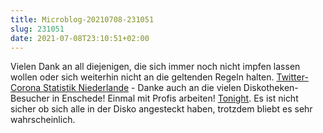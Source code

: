 ```yaml
---
title: Microblog-20210708-231051
slug: 231051
date: 2021-07-08T23:10:51+02:00
---
```


Vielen Dank an all diejenigen, die sich immer noch nicht impfen lassen wollen oder sich weiterhin nicht an die geltenden Regeln halten. [Twitter-Corona Statistik Niederlande](https://twitter.com/cblte/status/1413244110362882056) - Danke auch an die vielen Diskotheken-Besucher in Enschede! Einmal mit Profis arbeiten! [Tonight](https://www.tonight.de/aktuelles/niederlande-corona-ausbruch-nach-club-wiedereroeffnung-in-enschede-165-infizierte_127981.html). Es ist nicht sicher ob sich alle in der Disko angesteckt haben, trotzdem bliebt es sehr wahrscheinlich.
